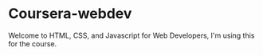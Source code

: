 # Coursera-webdev
Welcome to HTML, CSS, and Javascript for Web Developers, I'm using this for the course.
